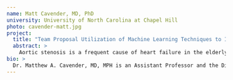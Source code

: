 ```yaml
---
name: Matt Cavender, MD, PhD
university: University of North Carolina at Chapel Hill
photo: cavender-matt.jpg
project:
  title: "Team Proposal Utilization of Machine Learning Techniques to Identify Clinical and Genetic Determinants of Calcific Aortic Valve Disease"
  abstract: >
    Aortic stenosis is a frequent cause of heart failure in the elderly that occurs when deposition of calcium on the aortic valve prevents mobility of the valve and diminishes the flow across the valve. Our central hypothesis is that patients with aortic sclerosis have characteristics and genetic polymorphisms that differ from patients without aortic sclerosis and that these differences can be identified using machine learning techniques. We aim to 1) Develop a cross-study cohort (approximately 17,000 patients) by harmonizing data from multiple cardiovascular studies; 2) Identify individual demographic and clinical factors associated with aortic sclerosis with various machine learning methods, including regression and random forests. 3) Determine whether identified factors, including genetic polymorphisms related to lipid metabolism, lipoprotein (a), and coronary artery disease have collinearity or cluster together. Achievement of these aims will add considerable insight in the mechanisms responsible for the development of aortic stenosis and result in pooled, harmonized datasets available for future analyses. The tools built to evaluate clustering and independent relationships will be made available as scalable workflows accessible to the BDC research community.
bio: >
  Dr. Matthew A. Cavender, MD, MPH is an Assistant Professor and the Director of the Cardiology Clinical Outcomes Group and Co-Director of Cardiovascular Clinical Trials at the University of North Carolina in Chapel Hill, NC. He received his medical degree from the University of Alabama School of Medicine and a Master’s of Public Health from the Harvard School of Public Health.  His research efforts are focused on the effectiveness of existing treatment strategies and therapies for patients with cardiovascular disease, the impact of diabetes on cardiovascular events among patients with coronary artery disease, and pharmacologic and interventional strategies to improve outcomes in patients with diabetes and atherosclerosis.
---
```

